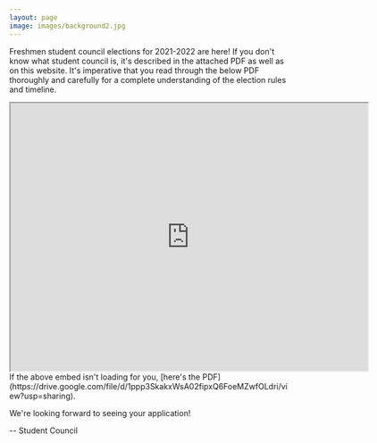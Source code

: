 ```yaml
---
layout: page
image: images/background2.jpg
---
```

Freshmen student council elections for 2021-2022 are here! If you don't know what student council is, it's described in the attached PDF as well as on this website. It's imperative that you read through the below PDF thoroughly and carefully for a complete understanding of the election rules and timeline.

<iframe src="https://drive.google.com/file/d/1ppp3SkakxWsA02fipxQ6FoeMZwfOLdri/preview" width="640" height="480"></iframe>
If the above embed isn't loading for you, [here's the PDF](https://drive.google.com/file/d/1ppp3SkakxWsA02fipxQ6FoeMZwfOLdri/view?usp=sharing).

We're looking forward to seeing your application!

-- Student Council
